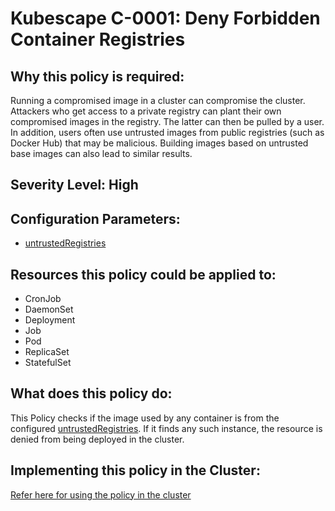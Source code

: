 # Kubescape C-0001: Deny Forbidden Container Registries

## Why this policy is required:
Running a compromised image in a cluster can compromise the cluster. Attackers who get access to a private registry
can plant their own compromised images in the registry. The latter can then be pulled by a user. In addition, users often
use untrusted images from public registries (such as Docker Hub) that may be malicious. Building images based on untrusted base
images can also lead to similar results.

## Severity Level: High

## Configuration Parameters:
* [untrustedRegistries](https://kubescape.io/docs/frameworks-and-controls/configuring-controls/#untrustedregistries)

## Resources this policy could be applied to:
* CronJob
* DaemonSet
* Deployment
* Job
* Pod
* ReplicaSet
* StatefulSet

## What does this policy do:
This Policy checks if the image used by any container is from the configured [untrustedRegistries](https://kubescape.io/docs/frameworks-and-controls/configuring-controls/#untrustedregistries). If it finds any such instance, the resource is
denied from being deployed in the cluster.

## Implementing this policy in the Cluster:
[Refer here for using the policy in the cluster](https://github.com/kubescape/cel-admission-library#using-the-library)
